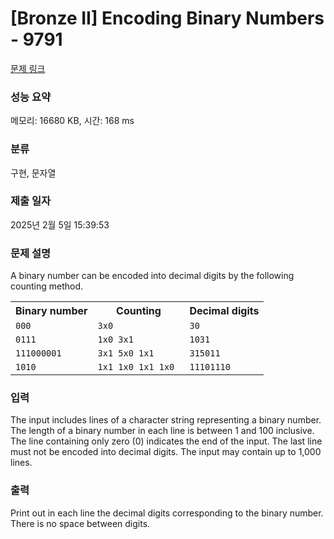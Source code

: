 # [Bronze II] Encoding Binary Numbers - 9791 

[문제 링크](https://www.acmicpc.net/problem/9791) 

### 성능 요약

메모리: 16680 KB, 시간: 168 ms

### 분류

구현, 문자열

### 제출 일자

2025년 2월 5일 15:39:53

### 문제 설명

<p>A binary number can be encoded into decimal digits by the following counting method.</p>

<table class="table table-bordered">
	<tbody>
		<tr>
			<th>Binary number</th>
			<th>Counting</th>
			<th>Decimal digits</th>
		</tr>
		<tr>
			<td><code>000 </code></td>
			<td><code>3x0 </code></td>
			<td><code>30 </code></td>
		</tr>
		<tr>
			<td><code>0111</code></td>
			<td><code>1x0 3x1 </code></td>
			<td><code>1031 </code></td>
		</tr>
		<tr>
			<td><code>111000001 </code></td>
			<td><code>3x1 5x0 1x1</code></td>
			<td><code>315011 </code></td>
		</tr>
		<tr>
			<td><code>1010 </code></td>
			<td><code>1x1 1x0 1x1 1x0 </code></td>
			<td><code>11101110</code></td>
		</tr>
	</tbody>
</table>

### 입력 

 <p>The input includes lines of a character string representing a binary number. The length of a binary number in each line is between 1 and 100 inclusive. The line containing only zero (0) indicates the end of the input. The last line must not be encoded into decimal digits. The input may contain up to 1,000 lines.</p>

### 출력 

 <p>Print out in each line the decimal digits corresponding to the binary number. There is no space between digits.</p>

